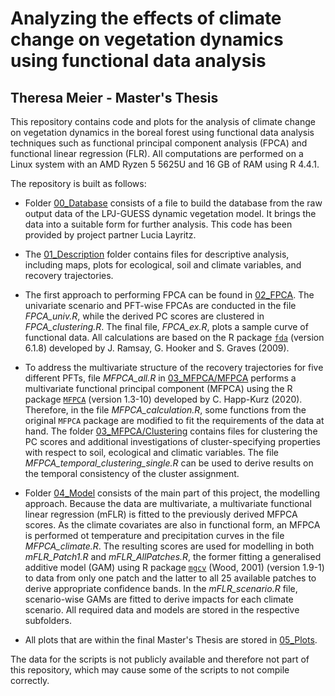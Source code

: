 # Analyzing the effects of climate change on vegetation dynamics using functional data analysis
## Theresa Meier - Master's Thesis

This repository contains code and plots for the analysis of climate change on vegetation dynamics in the boreal forest using functional data analysis techniques such as functional principal component analysis (FPCA) and functional linear regression (FLR). All computations are performed on a Linux system with an AMD Ryzen 5 5625U and 16 GB of RAM using R 4.4.1. 

The repository is built as follows:

- Folder [00_Database](https://github.com/TheresaMeier/MA_FDA_veg/tree/main/00_Database) consists of a file to build the database from the raw output data of the LPJ-GUESS dynamic vegetation model. It brings the data into a suitable form for further analysis. This code has been provided by project partner Lucia Layritz.

- The [01_Description](https://github.com/TheresaMeier/MA_FDA_veg/tree/main/01_Description) folder contains files for descriptive analysis, including maps, plots for ecological, soil and climate variables, and recovery trajectories. 
- The first approach to performing FPCA can be found in [02_FPCA](https://github.com/TheresaMeier/MA_FDA_veg/tree/main/02_FPCA). The univariate scenario and PFT-wise FPCAs are conducted in the file *FPCA_univ.R*, while the derived PC scores are clustered in *FPCA_clustering.R*. The final file, *FPCA_ex.R*, plots a sample curve of functional data. All calculations are based on the R package [`fda`](https://github.com/cran/fda) (version 6.1.8) developed by J. Ramsay, G. Hooker and S. Graves (2009).
- To address the multivariate structure of the recovery trajectories for five different PFTs, file *MFPCA_all.R* in [03_MFPCA/MFPCA](https://github.com/TheresaMeier/MA_FDA_veg/tree/main/03_MFPCA/MFPCA) performs a multivariate functional principal component (MFPCA) using the R package [`MFPCA`](https://github.com/ClaraHapp/MFPCA) (version 1.3-10) developed by C. Happ-Kurz (2020). Therefore, in the file *MFPCA_calculation.R*, some functions from the original `MFPCA` package are modified to fit the requirements of the data at hand. The folder [03_MFPCA/Clustering](https://github.com/TheresaMeier/MA_FDA_veg/tree/main/03_MFPCA/Clustering) contains files for clustering the PC scores and additional investigations of cluster-specifying properties with respect to soil, ecological and climatic variables. The file *MFPCA_temporal_clustering_single.R* can be used to derive results on the temporal consistency of the cluster assignment.
- Folder [04_Model](https://github.com/TheresaMeier/MA_FDA_veg/tree/main/04_Model) consists of the main part of this project, the modelling approach. Because the data are multivariate, a multivariate functional linear regression (mFLR) is fitted to the previously derived MFPCA scores. As the climate covariates are also in functional form, an MFPCA is performed ot temperature and precipitation curves in the file *MFPCA_climate.R*. The resulting scores are used for modelling in both *mFLR_Patch1.R* and *mFLR_AllPatches.R*, the former fitting a generalised additive model (GAM) using R package [`mgcv`](https://journal.r-project.org/articles/RN-2001-015/RN-2001-015.pdf) (Wood, 2001) (version 1.9-1) to data from only one patch and the latter to all 25 available patches to derive appropriate confidence bands. In the *mFLR_scenario.R* file, scenario-wise GAMs are fitted to derive impacts for each climate scenario. All required data and models are stored in the respective subfolders.
- All plots that are within the final Master's Thesis are stored in [05_Plots](https://github.com/TheresaMeier/MA_FDA_veg/tree/main/05_Plots).

The data for the scripts is not publicly available and therefore not part of this repository, which may cause some of the scripts to not compile correctly.
